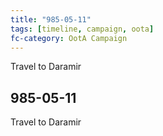 ```yaml
---
title: "985-05-11"
tags: [timeline, campaign, oota]
fc-category: OotA Campaign
---
```

<span class='ob-timelines'
	data-date='985-05-11-00'
	data-title='Campaign: NAGA Adventures'
	data-class='orange'> Travel to Daramir </span>
## 985-05-11
Travel to Daramir
